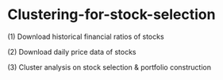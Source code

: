 # Clustering-for-stock-selection
(1) Download historical financial ratios of stocks

(2) Download daily price data of stocks

(3) Cluster analysis on stock selection & portfolio construction
